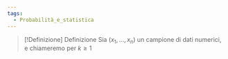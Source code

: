 ```yaml
---
tags:
  - Probabilità_e_statistica
---
```

>[!Definizione]  Definizione
>Sia $(x_{1},\dots,x_{n})$ un campione di dati numerici, e chiameremo per $k\geq1$
>